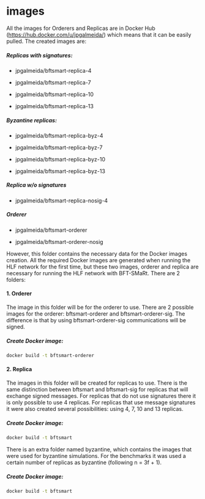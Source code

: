 # images
All the images for Orderers and Replicas are in Docker Hub (https://hub.docker.com/u/jpgalmeida/) which means that it can be easily pulled. The created images are:

##### Replicas with signatures:

- jpgalmeida/bftsmart-replica-4

- jpgalmeida/bftsmart-replica-7

- jpgalmeida/bftsmart-replica-10

- jpgalmeida/bftsmart-replica-13


##### Byzantine replicas:

- jpgalmeida/bftsmart-replica-byz-4

- jpgalmeida/bftsmart-replica-byz-7

- jpgalmeida/bftsmart-replica-byz-10

- jpgalmeida/bftsmart-replica-byz-13


##### Replica w/o signatures

- jpgalmeida/bftsmart-replica-nosig-4


##### Orderer

- jpgalmeida/bftsmart-orderer

- jpgalmeida/bftsmart-orderer-nosig


However, this folder contains the necessary data for the Docker images creation. All the required Docker images are generated when running the HLF network for the first time, but these two images, orderer and replica are necessary for running the HLF network with BFT-SMaRt. There are 2 folders: 

#### 1. Orderer
The image in this folder will be for the orderer to use. There are 2 possible images for the orderer: bftsmart-orderer and bftsmart-orderer-sig. The difference is that by using bftsmart-orderer-sig communications will be signed.

##### Create Docker image:

```sh
docker build -t bftsmart-orderer
```

#### 2. Replica
The images in this folder will be created for replicas to use. There is the same distinction between bftsmart and bftsmart-sig for replicas that will exchange signed messages. For replicas that do not use signatures there it is only possible to use 4 replicas. For replicas that use message signatures it were also created several possibilities: using 4, 7, 10 and 13 replicas. 

##### Create Docker image:

```sh
docker build -t bftsmart
```

There is an extra folder named byzantine, which contains the images that were used for byzantine simulations. For the benchmarks it was used a certain number of replicas as byzantine (following n = 3f + 1).

##### Create Docker image:

```sh
docker build -t bftsmart
```